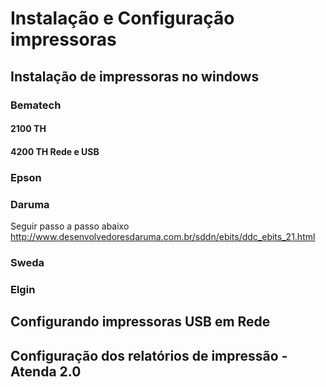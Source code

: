 <!-- TITLE: Configuração Impressoras -->
<!-- SUBTITLE: A quick summary of Configuração de Impressoras -->

# **Instalação e Configuração impressoras**
## Instalação de impressoras no windows

### **Bematech**
#### 2100 TH
#### 4200 TH Rede e USB

### **Epson**

### **Daruma**
Seguir passo a passo abaixo
http://www.desenvolvedoresdaruma.com.br/sddn/ebits/ddc_ebits_21.html

### **Sweda**

### **Elgin**

## Configurando impressoras USB em Rede

## Configuração dos relatórios de impressão - Atenda 2.0

